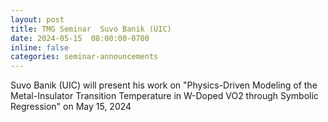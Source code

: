 ```yaml
---
layout: post
title: TMG Seminar  Suvo Banik (UIC)
date: 2024-05-15  08:00:00-0700
inline: false
categories: seminar-announcements
---
```


Suvo Banik (UIC)  will present his work on "Physics-Driven Modeling of the Metal-Insulator Transition Temperature in W-Doped VO2 through Symbolic Regression" on May 15, 2024 

